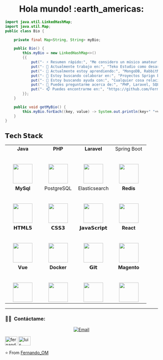 
<h1 align= "center"><b>Hola mundo! :earth_americas:</b></h1>

```java
import java.util.LinkedHashMap;
import java.util.Map;
public class Bio {

    private final Map<String, String> myBio;

    public Bio() {
        this.myBio = new LinkedHashMap<>()
        {{
            put("- ⚡ Resumen rápido:", "Me considero un músico amateur \\ gamer \\ amante de la comida \\ programador \\ amante de los gatos");
            put("- 🔭 Actualmente trabajo en:", "Teko Estudio como desarrollador backend");
            put("- 🌱 Actualmente estoy aprendiendo:", "MongoDB, RabbitMQ, Clean Code, Principios SOLID, Devops --- Estoy intentando mejorar mis skills en frontend (Meta personal)");
            put("- 👯 Estoy buscando colaborar en:", "Proyectos Sprign boot, docker");
            put("- 🤔 Estoy buscando ayuda con:", "Cualquier cosa relacionad con lo que estoy aprendiendo😅");
            put("- 💬 Puedes preguntarme acerca de:", "PHP, Laravel, SQL");
            put("- 📫 Puedes encontrarme en:", "https://github.com/FernandoOrM/");
        }};
    }

    public void getMyBio() {
        this.myBio.forEach((key, value) -> System.out.println(key+" "+value));
    }
}

```

## 𝗧𝗲𝗰h 𝗦𝘁𝗮𝗰𝗸

<table>
  <tbody>
    <tr valign="top">
      <td width="25%" align="center">
        <span><strong>Java</strong>
        </span><br><br><br>
        <img height="64px" src="https://cdn.svgporn.com/logos/java.svg">
      </td>
      <td width="25%" align="center">
        <span><strong>PHP</strong>
        </span><br><br><br>
        <img height="64px" src="https://cdn.svgporn.com/logos/php.svg">
      </td>
      <td width="25%" align="center">
        <span><strong>Laravel</strong></span><br><br><br>
        <img height="64px" src="https://cdn.svgporn.com/logos/laravel.svg">
      </td>
      <td width="25%" align="center">
        <span>Spring Boot</span><br><br><br>
        <img height="64px" src="https://cdn.svgporn.com/logos/spring.svg">
      </td>
    </tr>
    <tr>
      <td width="25%" align="center">
        <span><strong>MySql</strong></span><br><br><br>
        <img height="64px" src="https://www.vectorlogo.zone/logos/mysql/mysql-ar21.svg">
      </td>
      <td width="25%" align="center">
        <span>PostgreSQL</span><br><br><br>
        <img height="64px" src="https://upload.wikimedia.org/wikipedia/commons/thumb/2/29/Postgresql_elephant.svg/1200px-Postgresql_elephant.svg.png">
      </td>
      <td width="25%" align="center">
        <span>Elasticsearch</span><br><br><br>
        <img height="64px" src="https://cdn.svgporn.com/logos/elasticsearch.svg">
      </td>
      <td width="25%" align="center">
        <span><strong>Redis</strong></span><br><br><br>
        <img height="64px" src="https://cdn.svgporn.com/logos/redis.svg">
      </td>
    </tr>
    <tr valign="top">
      <td width="25%" align="center">
        <span>𝗛𝗧𝗠𝗟𝟱</span><br><br><br>
        <img height="64px" src="https://cdn.svgporn.com/logos/html-5.svg">
      </td>
      <td width="25%" align="center">
        <span>𝗖𝗦𝗦𝟯</span><br><br><br>
        <img height="64px" src="https://cdn.svgporn.com/logos/css-3.svg">
      </td>
      <td width="25%" align="center">
        <span>𝗝𝗮𝘃𝗮𝗦𝗰𝗿𝗶𝗽𝘁</span><br><br><br>
        <img height="64px" src="https://cdn.svgporn.com/logos/javascript.svg">
      </td>
      <td width="25%" align="center">
        <span><strong>React</strong>
        </span><br><br><br>
        <img height="64px" src="https://cdn4.iconfinder.com/data/icons/logos-3/600/React.js_logo-512.png">
      </td>
    </tr>
    <tr valign="top">
      <td width="25%" align="center">
        <span><strong>Vue</strong></span><br><br><br>
        <img height="64px" src="https://cdn.svgporn.com/logos/vue.svg">
      </td>
      <td width="25%" align="center">
        <span><strong>Docker</strong></span><br><br><br>
        <img height="64px" src="https://cdn.svgporn.com/logos/docker.svg">
      </td>
      <td width="25%" align="center">
        <span>𝗚𝗶𝘁</span><br><br><br>
        <img height="64px" src="https://cdn.svgporn.com/logos/git-icon.svg">
      </td>
      <td width="25%" align="center">
        <span><strong>Magento</strong></span><br><br><br>
        <img height="64px" src="https://seeklogo.com/images/M/magento-logo-7F3911AE9E-seeklogo.com.png">
      </td>
    </tr>
  </tbody>
</table>
<hr>

### 🤝🏻 &nbsp;Contáctame:

<p align="center">
<a href="mailto:fernando.om.dev@gmail.com"><img alt="Email" src="https://img.shields.io/badge/Email-fernando.om.dev@gmail.com-blue?style=flat-square&logo=gmail"></a>
<p align="left">
<a href="https://dev.to/fernandoorm" target="blank"><img align="center" src="https://raw.githubusercontent.com/rahuldkjain/github-profile-readme-generator/master/src/images/icons/Social/devto.svg" alt="fernandoorm" height="30" width="40" /></a>
<a href="https://linkedin.com/in/luis fernando ordaz monreal" target="blank"><img align="center" src="https://raw.githubusercontent.com/rahuldkjain/github-profile-readme-generator/master/src/images/icons/Social/linked-in-alt.svg" alt="luis fernando ordaz monreal" height="30" width="40" /></a>
</p>
</p>

⭐️ From [Fernando_OM](https://github.com/FernandoOrM)
